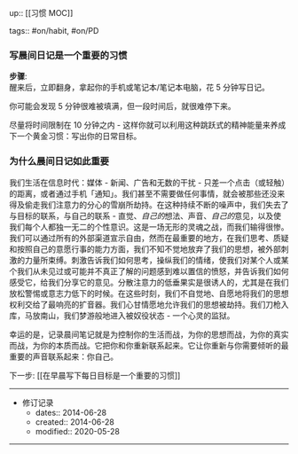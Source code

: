 up:: [[习惯 MOC]]

tags:: #on/habit, #on/PD

### 写晨间日记是一个重要的习惯

**步骤**:  
醒来后，立即翻身，拿起你的手机或笔记本/笔记本电脑，花 5 分钟写日记。  

你可能会发现 5 分钟很难被填满，但一段时间后，就很难停下来。  

尽量将时间限制在 10 分钟之内 - 这样你就可以利用这种跳跃式的精神能量来养成下一个黄金习惯：写出你的日常目标。

### 为什么晨间日记如此重要

我们生活在信息时代：媒体 - 新闻、广告和无数的干扰 - 只差一个点击（或轻触）的距离，或者通过手机「通知」。我们甚至不需要做任何事情，就会被那些还没来得及偷走我们注意力的分心的雪崩所劫持。在这种持续不断的噪声中，我们失去了与目标的联系，与自己的联系 - 直觉、*自己的*想法、声音、*自己的*意见，以及使我们每个人都独一无二的个性意识。这是一场无形的灵魂之战，而我们输得很惨。我们可以通过所有的外部渠道宣示自由，然而在最重要的地方，在我们思考、质疑和按照自己的意愿行事的能力方面，我们不知不觉地放弃了我们的思想，被外部刺激的力量所束缚。刺激告诉我们如何思考，操纵我们的情绪，使我们对某个人或某个我们从未见过或可能并不真正了解的问题感到难以置信的愤怒，并告诉我们如何感受它，给我们分享它的意见。分散注意力的低垂果实是很诱人的，尤其是在我们放松警惕或意志力低下的时候。在这些时刻，我们不自觉地、自愿地将我们的思想权利交给了最响亮的扩音器。我们心甘情愿地允许我们的思想被劫持。我们刀枪入库，马放南山，我们梦游般地进入被奴役状态 - 一个心灵的监狱。  

幸运的是，记录晨间笔记就是为控制你的生活而战，为你的思想而战，为你的真实而战，为你的本质而战。它把你和你重新联系起来。它让你重新与你需要倾听的最重要的声音联系起来：你自己。  

下一步: [[在早晨写下每日目标是一个重要的习惯]]

---

- 修订记录
	- dates:: 2014-06-28
	- created:: 2014-06-28
	- modified:: 2020-05-28

---
